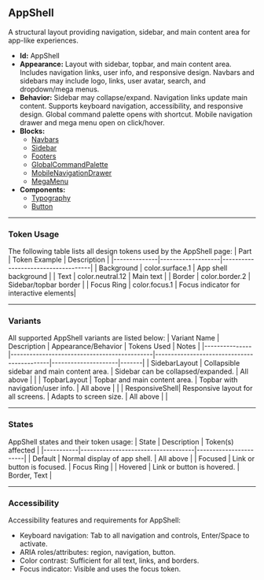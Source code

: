 ## AppShell
A structural layout providing navigation, sidebar, and main content area for app-like experiences.
- **Id:** AppShell
- **Appearance:** Layout with sidebar, topbar, and main content area. Includes navigation links, user info, and responsive design. Navbars and sidebars may include logo, links, user avatar, search, and dropdown/mega menus.
- **Behavior:** Sidebar may collapse/expand. Navigation links update main content. Supports keyboard navigation, accessibility, and responsive design. Global command palette opens with shortcut. Mobile navigation drawer and mega menu open on click/hover.
- **Blocks:**
  - [Navbars](../blocks/Navbars.md)
  - [Sidebar](../blocks/Sidebar.md)
  - [Footers](../blocks/Footers.md)
  - [GlobalCommandPalette](../blocks/GlobalCommandPalette.md)
  - [MobileNavigationDrawer](../blocks/MobileNavigationDrawer.md)
  - [MegaMenu](../blocks/MegaMenu.md)
- **Components:**
  - [Typography](../components/Typography.md)
  - [Button](../components/Button.md)

---

### Token Usage
The following table lists all design tokens used by the AppShell page:
| Part         | Token Example      | Description                        |
|--------------|-------------------|------------------------------------|
| Background   | color.surface.1   | App shell background               |
| Text         | color.neutral.12  | Main text                          |
| Border       | color.border.2    | Sidebar/topbar border              |
| Focus Ring   | color.focus.1     | Focus indicator for interactive elements|

---

### Variants
All supported AppShell variants are listed below:
| Variant Name   | Description                                 | Appearance/Behavior                        | Tokens Used         | Notes |
|---------------|---------------------------------------------|--------------------------------------------|---------------------|-------|
| SidebarLayout | Collapsible sidebar and main content area.   | Sidebar can be collapsed/expanded.         | All above           |       |
| TopbarLayout  | Topbar and main content area.                | Topbar with navigation/user info.          | All above           |       |
| ResponsiveShell| Responsive layout for all screens.          | Adapts to screen size.                     | All above           |       |

---

### States
AppShell states and their token usage:
| State     | Description                        | Token(s) affected      |
|-----------|------------------------------------|-----------------------|
| Default   | Normal display of app shell.       | All above             |
| Focused   | Link or button is focused.         | Focus Ring            |
| Hovered   | Link or button is hovered.         | Border, Text          |

---

### Accessibility
Accessibility features and requirements for AppShell:
- Keyboard navigation: Tab to all navigation and controls, Enter/Space to activate.
- ARIA roles/attributes: region, navigation, button.
- Color contrast: Sufficient for all text, links, and borders.
- Focus indicator: Visible and uses the focus token.
